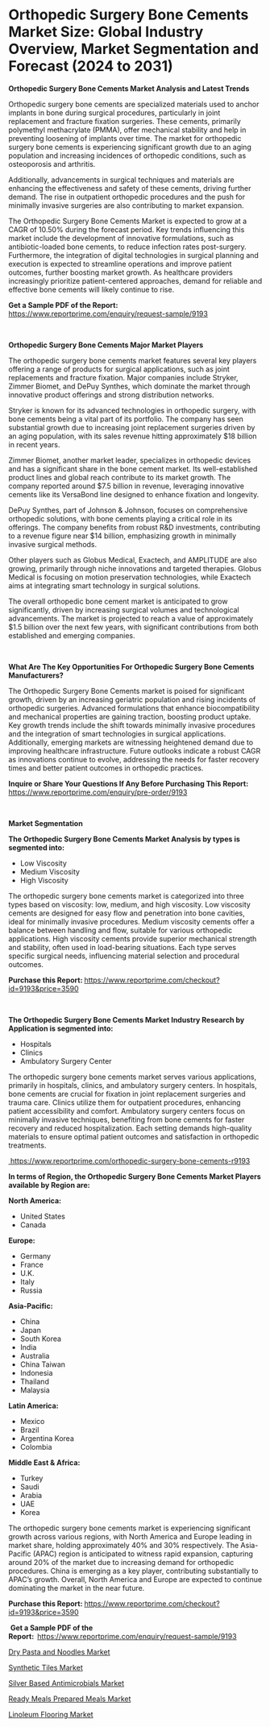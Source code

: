 <p><h1>Orthopedic Surgery Bone Cements Market Size: Global Industry Overview, Market Segmentation and Forecast (2024 to 2031)</h1></p><p><strong>Orthopedic Surgery Bone Cements Market Analysis and Latest Trends</strong></p>
<p><p>Orthopedic surgery bone cements are specialized materials used to anchor implants in bone during surgical procedures, particularly in joint replacement and fracture fixation surgeries. These cements, primarily polymethyl methacrylate (PMMA), offer mechanical stability and help in preventing loosening of implants over time. The market for orthopedic surgery bone cements is experiencing significant growth due to an aging population and increasing incidences of orthopedic conditions, such as osteoporosis and arthritis. </p><p>Additionally, advancements in surgical techniques and materials are enhancing the effectiveness and safety of these cements, driving further demand. The rise in outpatient orthopedic procedures and the push for minimally invasive surgeries are also contributing to market expansion. </p><p>The Orthopedic Surgery Bone Cements Market is expected to grow at a CAGR of 10.50% during the forecast period. Key trends influencing this market include the development of innovative formulations, such as antibiotic-loaded bone cements, to reduce infection rates post-surgery. Furthermore, the integration of digital technologies in surgical planning and execution is expected to streamline operations and improve patient outcomes, further boosting market growth. As healthcare providers increasingly prioritize patient-centered approaches, demand for reliable and effective bone cements will likely continue to rise.</p></p>
<p><strong>Get a Sample PDF of the Report:&nbsp;</strong> <a href="https://www.reportprime.com/enquiry/request-sample/9193?utm_campaign=1259&utm_medium=2&utm_source=Github&utm_content=ia&utm_term=10102024&utm_id=orthopedic-surgery-bone-cements">https://www.reportprime.com/enquiry/request-sample/9193</a></p>
<p>&nbsp;</p>
<p><strong>Orthopedic Surgery Bone Cements Major Market Players</strong></p>
<p><p>The orthopedic surgery bone cements market features several key players offering a range of products for surgical applications, such as joint replacements and fracture fixation. Major companies include Stryker, Zimmer Biomet, and DePuy Synthes, which dominate the market through innovative product offerings and strong distribution networks.</p><p>Stryker is known for its advanced technologies in orthopedic surgery, with bone cements being a vital part of its portfolio. The company has seen substantial growth due to increasing joint replacement surgeries driven by an aging population, with its sales revenue hitting approximately $18 billion in recent years. </p><p>Zimmer Biomet, another market leader, specializes in orthopedic devices and has a significant share in the bone cement market. Its well-established product lines and global reach contribute to its market growth. The company reported around $7.5 billion in revenue, leveraging innovative cements like its VersaBond line designed to enhance fixation and longevity.</p><p>DePuy Synthes, part of Johnson & Johnson, focuses on comprehensive orthopedic solutions, with bone cements playing a critical role in its offerings. The company benefits from robust R&D investments, contributing to a revenue figure near $14 billion, emphasizing growth in minimally invasive surgical methods.</p><p>Other players such as Globus Medical, Exactech, and AMPLITUDE are also growing, primarily through niche innovations and targeted therapies. Globus Medical is focusing on motion preservation technologies, while Exactech aims at integrating smart technology in surgical solutions.</p><p>The overall orthopedic bone cement market is anticipated to grow significantly, driven by increasing surgical volumes and technological advancements. The market is projected to reach a value of approximately $1.5 billion over the next few years, with significant contributions from both established and emerging companies.</p></p>
<p>&nbsp;</p>
<p><strong>What Are The Key Opportunities For Orthopedic Surgery Bone Cements Manufacturers?</strong></p>
<p><p>The Orthopedic Surgery Bone Cements market is poised for significant growth, driven by an increasing geriatric population and rising incidents of orthopedic surgeries. Advanced formulations that enhance biocompatibility and mechanical properties are gaining traction, boosting product uptake. Key growth trends include the shift towards minimally invasive procedures and the integration of smart technologies in surgical applications. Additionally, emerging markets are witnessing heightened demand due to improving healthcare infrastructure. Future outlooks indicate a robust CAGR as innovations continue to evolve, addressing the needs for faster recovery times and better patient outcomes in orthopedic practices.</p></p>
<p><strong>Inquire or Share Your Questions If Any Before Purchasing This Report:</strong> <a href="https://www.reportprime.com/enquiry/pre-order/9193?utm_campaign=1259&utm_medium=2&utm_source=Github&utm_content=ia&utm_term=10102024&utm_id=orthopedic-surgery-bone-cements">https://www.reportprime.com/enquiry/pre-order/9193</a></p>
<p>&nbsp;</p>
<p><strong>Market Segmentation</strong></p>
<p><strong>The Orthopedic Surgery Bone Cements Market Analysis by types is segmented into:</strong></p>
<p><ul><li>Low Viscosity</li><li>Medium Viscosity</li><li>High Viscosity</li></ul></p>
<p><p>The orthopedic surgery bone cements market is categorized into three types based on viscosity: low, medium, and high viscosity. Low viscosity cements are designed for easy flow and penetration into bone cavities, ideal for minimally invasive procedures. Medium viscosity cements offer a balance between handling and flow, suitable for various orthopedic applications. High viscosity cements provide superior mechanical strength and stability, often used in load-bearing situations. Each type serves specific surgical needs, influencing material selection and procedural outcomes.</p></p>
<p><strong>Purchase this Report:&nbsp;</strong><a href="https://www.reportprime.com/checkout?id=9193&price=3590&utm_campaign=1259&utm_medium=2&utm_source=Github&utm_content=ia&utm_term=10102024&utm_id=orthopedic-surgery-bone-cements">https://www.reportprime.com/checkout?id=9193&price=3590</a></p>
<p>&nbsp;</p>
<p><strong>The Orthopedic Surgery Bone Cements Market Industry Research by Application is segmented into:</strong></p>
<p><ul><li>Hospitals</li><li>Clinics</li><li>Ambulatory Surgery Center</li></ul></p>
<p><p>The orthopedic surgery bone cements market serves various applications, primarily in hospitals, clinics, and ambulatory surgery centers. In hospitals, bone cements are crucial for fixation in joint replacement surgeries and trauma care. Clinics utilize them for outpatient procedures, enhancing patient accessibility and comfort. Ambulatory surgery centers focus on minimally invasive techniques, benefiting from bone cements for faster recovery and reduced hospitalization. Each setting demands high-quality materials to ensure optimal patient outcomes and satisfaction in orthopedic treatments.</p></p>
<p><a href="https://www.reportprime.com/orthopedic-surgery-bone-cements-r9193?utm_campaign=1259&utm_medium=2&utm_source=Github&utm_content=ia&utm_term=10102024&utm_id=orthopedic-surgery-bone-cements">&nbsp;https://www.reportprime.com/orthopedic-surgery-bone-cements-r9193</a></p>
<p><strong>In terms of Region, the Orthopedic Surgery Bone Cements Market Players available by Region are:</strong></p>
<p>
    <p> <strong> North America: </strong>
        <ul>
            <li>United States</li>
            <li>Canada</li>
        </ul>
        </p> 
    <p> <strong> Europe: </strong>
        <ul>
            <li>Germany</li>
            <li>France</li>
            <li>U.K.</li>
            <li>Italy</li>
            <li>Russia</li>
        </ul>
        </p> 
    <p> <strong> Asia-Pacific: </strong>
        <ul>
            <li>China</li>
            <li>Japan</li>
            <li>South Korea</li>
            <li>India</li>
            <li>Australia</li>
            <li>China Taiwan</li>
            <li>Indonesia</li>
            <li>Thailand</li>
            <li>Malaysia</li>
        </ul>
        </p> 
    <p> <strong> Latin America: </strong>
        <ul>
            <li>Mexico</li>
            <li>Brazil</li>
            <li>Argentina Korea</li>
            <li>Colombia</li>
        </ul>
        </p> 
    <p> <strong> Middle East & Africa: </strong>
        <ul>
            <li>Turkey</li>
            <li>Saudi</li>
            <li>Arabia</li>
            <li>UAE</li>
            <li>Korea</li>
        </ul>
    </p>
    </p>
<p><p>The orthopedic surgery bone cements market is experiencing significant growth across various regions, with North America and Europe leading in market share, holding approximately 40% and 30% respectively. The Asia-Pacific (APAC) region is anticipated to witness rapid expansion, capturing around 20% of the market due to increasing demand for orthopedic procedures. China is emerging as a key player, contributing substantially to APAC’s growth. Overall, North America and Europe are expected to continue dominating the market in the near future.</p></p>
<p><strong>Purchase this Report: </strong><a href="https://www.reportprime.com/checkout?id=9193&price=3590&utm_campaign=1259&utm_medium=2&utm_source=Github&utm_content=ia&utm_term=10102024&utm_id=orthopedic-surgery-bone-cements">https://www.reportprime.com/checkout?id=9193&price=3590</a></p>
<p>&nbsp;<strong>Get a Sample PDF of the Report:&nbsp;&nbsp;</strong><a href="https://www.reportprime.com/enquiry/request-sample/9193?utm_campaign=1259&utm_medium=2&utm_source=Github&utm_content=ia&utm_term=10102024&utm_id=orthopedic-surgery-bone-cements">https://www.reportprime.com/enquiry/request-sample/9193</a></p>
<p><strong></strong></p>
<p><p><a href="https://issuu.com/reportprime-2/docs/dry-pasta-and-noodles-market-size-2_3d5922a34fa3d0?utm_campaign=1259&utm_medium=2&utm_source=Github&utm_content=ia&utm_term=10102024&utm_id=orthopedic-surgery-bone-cements">Dry Pasta and Noodles Market</a></p><p><a href="https://www.linkedin.com/pulse/market-dynamics-future-trends-global-synthetic-tiles-sector-forecasted-hi3nc?utm_campaign=1259&utm_medium=2&utm_source=Github&utm_content=ia&utm_term=10102024&utm_id=orthopedic-surgery-bone-cements">Synthetic Tiles Market</a></p><p><a href="https://www.linkedin.com/pulse/global-silver-based-antimicrobials-market-analysis-key-trends-qqgac?utm_campaign=1259&utm_medium=2&utm_source=Github&utm_content=ia&utm_term=10102024&utm_id=orthopedic-surgery-bone-cements">Silver Based Antimicrobials Market</a></p><p><a href="https://issuu.com/reportprime-2/docs/ready-meals-prepared-meals-market-s_2d4b17164dd8af?utm_campaign=1259&utm_medium=2&utm_source=Github&utm_content=ia&utm_term=10102024&utm_id=orthopedic-surgery-bone-cements">Ready Meals Prepared Meals Market</a></p><p><a href="https://www.linkedin.com/pulse/linoleum-flooring-market-research-report-exploring-size-revenue-b3h1c?utm_campaign=1259&utm_medium=2&utm_source=Github&utm_content=ia&utm_term=10102024&utm_id=orthopedic-surgery-bone-cements">Linoleum Flooring Market</a></p></p>